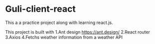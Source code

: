 # Guli-client-react
This a a practice project along with learning react.js.

This project is built with
1.Ant design https://ant.design/
2.React router
3.Axios
4.Fetchs weather information from a weather API
